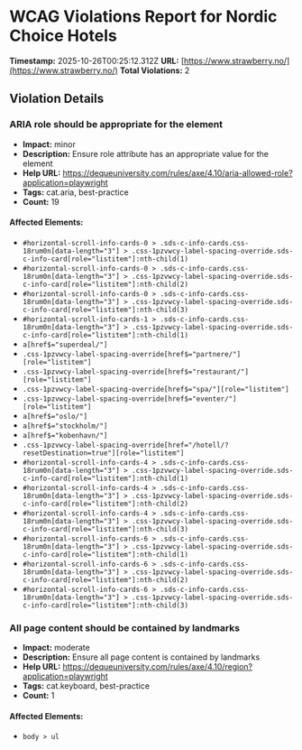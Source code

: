 # WCAG Violations Report for Nordic Choice Hotels

**Timestamp:** 2025-10-26T00:25:12.312Z
**URL:** [https://www.strawberry.no/](https://www.strawberry.no/)
**Total Violations:** 2

## Violation Details

### ARIA role should be appropriate for the element

- **Impact:** minor
- **Description:** Ensure role attribute has an appropriate value for the element
- **Help URL:** https://dequeuniversity.com/rules/axe/4.10/aria-allowed-role?application=playwright
- **Tags:** cat.aria, best-practice
- **Count:** 19

#### Affected Elements:

- `#horizontal-scroll-info-cards-0 > .sds-c-info-cards.css-18rum0n[data-length="3"] > .css-1pzvwcy-label-spacing-override.sds-c-info-card[role="listitem"]:nth-child(1)`
- `#horizontal-scroll-info-cards-0 > .sds-c-info-cards.css-18rum0n[data-length="3"] > .css-1pzvwcy-label-spacing-override.sds-c-info-card[role="listitem"]:nth-child(2)`
- `#horizontal-scroll-info-cards-0 > .sds-c-info-cards.css-18rum0n[data-length="3"] > .css-1pzvwcy-label-spacing-override.sds-c-info-card[role="listitem"]:nth-child(3)`
- `#horizontal-scroll-info-cards-1 > .sds-c-info-cards.css-18rum0n[data-length="3"] > .css-1pzvwcy-label-spacing-override.sds-c-info-card[role="listitem"]:nth-child(1)`
- `a[href$="superdeal/"]`
- `.css-1pzvwcy-label-spacing-override[href$="partnere/"][role="listitem"]`
- `.css-1pzvwcy-label-spacing-override[href$="restaurant/"][role="listitem"]`
- `.css-1pzvwcy-label-spacing-override[href$="spa/"][role="listitem"]`
- `.css-1pzvwcy-label-spacing-override[href$="eventer/"][role="listitem"]`
- `a[href$="oslo/"]`
- `a[href$="stockholm/"]`
- `a[href$="kobenhavn/"]`
- `.css-1pzvwcy-label-spacing-override[href="/hotell/?resetDestination=true"][role="listitem"]`
- `#horizontal-scroll-info-cards-4 > .sds-c-info-cards.css-18rum0n[data-length="3"] > .css-1pzvwcy-label-spacing-override.sds-c-info-card[role="listitem"]:nth-child(1)`
- `#horizontal-scroll-info-cards-4 > .sds-c-info-cards.css-18rum0n[data-length="3"] > .css-1pzvwcy-label-spacing-override.sds-c-info-card[role="listitem"]:nth-child(2)`
- `#horizontal-scroll-info-cards-4 > .sds-c-info-cards.css-18rum0n[data-length="3"] > .css-1pzvwcy-label-spacing-override.sds-c-info-card[role="listitem"]:nth-child(3)`
- `#horizontal-scroll-info-cards-6 > .sds-c-info-cards.css-18rum0n[data-length="3"] > .css-1pzvwcy-label-spacing-override.sds-c-info-card[role="listitem"]:nth-child(1)`
- `#horizontal-scroll-info-cards-6 > .sds-c-info-cards.css-18rum0n[data-length="3"] > .css-1pzvwcy-label-spacing-override.sds-c-info-card[role="listitem"]:nth-child(2)`
- `#horizontal-scroll-info-cards-6 > .sds-c-info-cards.css-18rum0n[data-length="3"] > .css-1pzvwcy-label-spacing-override.sds-c-info-card[role="listitem"]:nth-child(3)`

### All page content should be contained by landmarks

- **Impact:** moderate
- **Description:** Ensure all page content is contained by landmarks
- **Help URL:** https://dequeuniversity.com/rules/axe/4.10/region?application=playwright
- **Tags:** cat.keyboard, best-practice
- **Count:** 1

#### Affected Elements:

- `body > ul`
